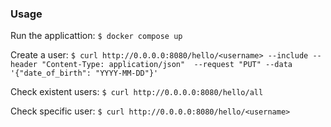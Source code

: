 ### Usage

Run the applicattion: 
`$ docker compose up`

Create a user: 
`$ curl http://0.0.0.0:8080/hello/<username> --include --header "Content-Type: application/json"  --request "PUT" --data '{"date_of_birth": "YYYY-MM-DD"}'`

Check existent users: 
`$ curl http://0.0.0.0:8080/hello/all`

Check specific user: 
`$ curl http://0.0.0.0:8080/hello/<username>`